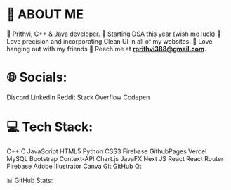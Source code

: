 # 💫 ABOUT ME

🤗 Prithvi, C++ & Java developer.
🎴 Starting DSA this year (wish me luck)
🎀 Love precision and incorporating Clean UI in all of my websites.
🎲 Love hanging out with my friends
🎈 Reach me at **rprithvi388@gmail.com**.

# 🌐 Socials:
Discord LinkedIn Reddit Stack Overflow Codepen

# 💻 Tech Stack:
C++ C JavaScript HTML5 Python CSS3 Firebase GithubPages Vercel MySQL Bootstrap Context-API Chart.js JavaFX Next JS React React Router Firebase Adobe Illustrator Canva Git GitHub Qt

📊 GitHub Stats:
